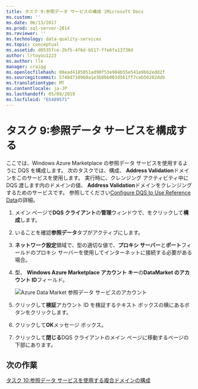 ```yaml
---
title: タスク 9:参照データ サービスの構成 |Microsoft Docs
ms.custom: ''
ms.date: 06/13/2017
ms.prod: sql-server-2014
ms.reviewer: ''
ms.technology: data-quality-services
ms.topic: conceptual
ms.assetid: d0535fce-2bf5-4f6d-b517-ffe6fa13738d
author: lrtoyou1223
ms.author: lle
manager: craigg
ms.openlocfilehash: 08ead4185051ad90f53e904b55e541e9bb2edd2f
ms.sourcegitcommit: 5748d710960a1e3b8bb003d561ff7ceb56202ddb
ms.translationtype: MT
ms.contentlocale: ja-JP
ms.lasthandoff: 05/09/2019
ms.locfileid: "65489571"
---
```

# <a name="task-9-configuring-a-reference-data-service"></a>タスク 9:参照データ サービスを構成する
  ここでは、Windows Azure Marketplace の参照データ サービスを使用するように DQS を構成します。 次のタスクでは、構成、 **Address Validation**ドメインをこのサービスを使用します。 実行時に、クレンジング アクティビティ中に DQS 渡します内のドメインの値、 **Address Validation**ドメインをクレンジングするためのサービスです。 参照してください[Configure DQS to Use Reference Data](https://msdn.microsoft.com/library/hh213070.aspx)の詳細。  
  
1.  メイン ページで**DQS クライアント**の**管理**ウィンドウで、をクリックして**構成**します。  
  
2.  いることを確認**参照データ**タブがアクティブにします。  
  
3.  **ネットワーク設定**領域で、型の適切な値で、**プロキシ サーバー**と**ポート**フィールドのプロキシ サーバーを使用してインターネットに接続する必要がある場合。  
  
4.  型、 **Windows Azure Marketplace アカウント キー**の**DataMarket のアカウント ID**フィールド。  
  
     ![Azure Data Market 参照データ サービスのアカウント](../../2014/tutorials/media/et-configuringareferencedataservice.jpg "Azure Data Market 参照データ サービス アカウント")  
  
5.  クリックして**検証**アカウント ID を検証するテキスト ボックスの横にあるボタンをクリックします。  
  
6.  クリックして**OK**メッセージ ボックス。  
  
7.  クリックして**閉じる**DQS クライアントのメイン ページに移動するページの下部にあります。  
  
## <a name="next-task"></a>次の作業  
 [タスク 10:参照データ サービスを使用する複合ドメインの構成](../../2014/tutorials/task-10-configuring-composite-domain-to-use-reference-data-service.md)  
  
  
